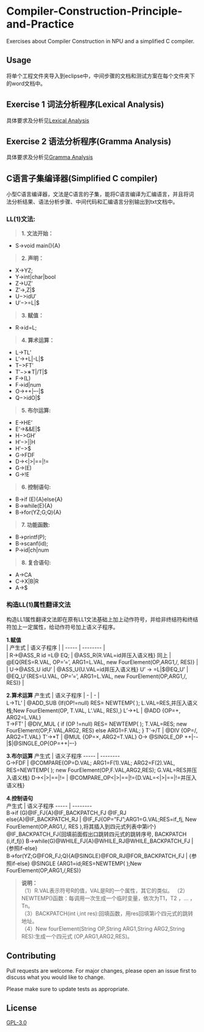 # Compiler-Construction-Principle-and-Practice
Exercises about Compiler Construction in NPU and a simplified C compiler. 

## Usage 
将单个工程文件夹导入到eclipse中，中间步骤的文档和测试方案在每个文件夹下的word文档中。
## Exercise 1 词法分析程序(Lexical Analysis) 
具体要求及分析见[Lexical Analysis](https://github.com/YuhsiHu/Compiler-Construction-Principle-and-Practice/tree/master/Lexical%20Analysis)

## Exercise 2 语法分析程序(Gramma Analysis) 
具体要求及分析见[Gramma Analysis](https://github.com/YuhsiHu/Compiler-Construction-Principle-and-Practice/tree/master/Gramma%20Analysis)

## C语言子集编译器(Simplified C compiler) 
小型C语言编译器，文法是C语言的子集，能将C语言编译为汇编语言，并且将词法分析结果、语法分析步骤、中间代码和汇编语言分别输出到txt文档中。

### **LL(1)文法:**   

>**1. 文法开始：**   
* S->void main(){A}     
>**2. 声明：**   
* X->YZ;   
* Y->int|char|bool   
* Z->UZ’   
* Z’->,Z|$  
* U−>idU′  
* U′−>=L|$   
>**3. 赋值：**  
* R->id=L;   
>**4. 算术运算：**   
* L->TL’   
* L’->+L|-L|$  
* T−>FT′  
* T′−>∗T|/T|$     
* F->(L)     
* F->id|num     
* O->++|–-|$  
* Q−>idO|$     
>**5. 布尔运算:**   
* E->HE’   
* E’->&&E|$  
* H−>GH′  
* H′−>||H  
* H′−>$ 
* G->FDF   
* D-><|>|==|!=   
* G->(E)   
* G->!E   
>**6. 控制语句:**   
* B->if (E){A}else{A}   
* B->while(E){A}   
* B->for(YZ;G;Q){A}   
>**7. 功能函数:**   
* B->printf(P);   
* B->scanf(id);   
* P->id|ch|num  
>**8. 复合语句:**   
* A->CA   
* C->X|B|R   
* A->$  

### **构造LL(1)属性翻译文法**  
构造LL1属性翻译文法即在原有LL1文法基础上加上动作符号，并给非终结符和终结符加上一定属性，给动作符号加上语义子程序。  
  
**1.赋值**   
| 产生式 | 语义子程序 |
| ----- | -------- |  
| R->@ASS_R id =L@ EQ; | @ASS_R{R.VAL=id并压入语义栈}
同上 | @EQ{RES=R.VAL, OP=’=’, ARG1=L.VAL, new FourElement(OP,ARG1,/, RES)} |  
| U->@ASS_U idU’ | @ASS_U{U.VAL=id并压入语义栈}
U’ -> =L&#124;$@EQ_U’ | @EQ_U'{RES=U.VAL, OP=’=’, ARG1=L.VAL, new FourElement(OP,ARG1,/, RES)}  |  

**2.算术运算** 
产生式 | 语义子程序
| - | - |  
L->TL’ | @ADD_SUB {If(OP!=null) RES= NEWTEMP( ); L.VAL=RES,并压入语义栈;New FourElement(OP, T.VAL, L’.VAL, RES),}
L’->+L | @ADD {OP=+, ARG2=L.VAL}   
T->FT’ | @DIV_MUL { if (OP !=null) RES= NEWTEMP( ); T.VAL=RES; new FourElement(OP,F.VAL,ARG2, RES) else ARG1=F.VAL; } 
T’->/T | @DIV {OP=/, ARG2=T.VAL} 
T’->*T | @MUL {OP=&#215;, ARG2=T.VAL} 
O-> @SINGLE_OP ++&#124;--&#124;$|@SINGLE_OP{OP=++&#124;–-}

**3.布尔运算** 
产生式 | 语义子程序
----- | --------  
G->FDF | @COMPARE{OP=D.VAL; ARG1=F(1).VAL; ARG2=F(2).VAL, RES=NEWTEMP( ); new FourElement(OP,F.VAL,ARG2,RES); G.VAL=RES并压入语义栈}
D-><&#124;>&#124;==&#124;!= | @COMPARE_OP<&#124;>&#124;==&#124;!={D.VAL=<&#124;>&#124;==&#124;!=并压入语义栈} 

**4.控制语句**  
产生式 | 语义子程序
----- | --------  
B->if (G)@IF_FJ{A}@IF_BACKPATCH_FJ @IF_RJ else{A}@IF_BACKPATCH_RJ | @IF_FJ{OP=”FJ”;ARG1=G.VAL;RES=if_fj, New FourElement(OP,ARG1,/, RES ),将其插入到四元式列表中第i个} @IF_BACKPATCH_FJ{回填前面假出口跳转四元式的跳转序号, BACKPATCH (i,if_fj)} 
B->while(G)@WHILE_FJ{A}@WHILE_RJ@WHILE_BACKPATCH_FJ |  {参照if-else}  
B->for(YZ;G@FOR_FJ;Q){A@SINGLE}@FOR_RJ@FOR_BACKPATCH_FJ  | {参照if-else} @SINGLE {ARG1=id;RES=NEWTEMP( );New FourElement(OP,ARG1,/,RES)}  

> **说明：**  
（1）R.VAL表示符号R的值，VAL是R的一个属性，其它的类似。 
（2）NEWTEMP()函数：每调用一次生成一个临时变量，依次为T1，T2 ，… ，Tn。  
（3）BACKPATCH(int i,int res):回填函数，用res回填第i个四元式的跳转地址。   
（4）New fourElement(String OP,String ARG1,String ARG2,String RES):生成一个四元式 (OP,ARG1,ARG2,RES)。

## Contributing
Pull requests are welcome. For major changes, please open an issue first to discuss what you would like to change.

Please make sure to update tests as appropriate.

## License
[GPL-3.0](https://github.com/YuhsiHu/Compiler-Construction-Principle-and-Practice/blob/master/LICENSE.md)